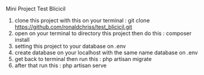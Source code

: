 Mini Project Test Blicicil

1. clone this project with this on your terminal : 
    git clone https://github.com/ronaldchriss/test_blicicil.git
2. open on your terminal to directory this project then do this :
    composer install
3. setting this project to your database on .env
4. create database on your localhost with the same name database on .env
5. get back to terminal then run this :
    php artisan migrate
6. after that run this :
    php artisan serve
